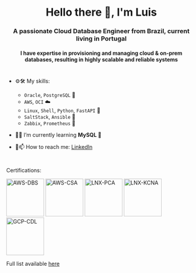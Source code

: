 <h1 align="center">Hello there 👋, I'm Luis</h1>
<h3 align="center">A passionate Cloud Database Engineer from Brazil, current living in Portugal</h3>

<h4 align="center">I have expertise in provisioning and managing cloud & on-prem databases, resulting in highly scalable and reliable systems</h4>

<h1></h1>

- ⚙️🛠️ My skills:
  - `Oracle`, `PostgreSQL` 🐘
  - `AWS`, `OCI` ☁️
  - `Linux`, `Shell`, `Python`, `FastAPI` 🔨
  - `SaltStack`, `Ansible` 🧂
  - `Zabbix`, `Prometheus` 🔬

- 🧠🌱 I’m currently learning **MySQL 🐬**
<!--
- 👨‍💻 All of my projects are available at [www.luishenriquejm.me/portfolio](https://www.luishenriquejm.me/portfolio)
- 📝 I regularly write articles on [www.databasedungeon.com](https://www.databasedungeon.com)

- 📄 Know about my experiences [www.luishenriquejm.me/cv](https://www.luishenriquejm.me/cv)
-->
- 📮📫 How to reach me: [LinkedIn](https://www.linkedin.com/in/luishenriquejm)

<h1></h1>

Certifications:
<p>
  <a href="https://www.credly.com/badges/229714a7-589b-43e1-aad8-628b6741b59b"><img src="https://images.credly.com/size/680x680/images/885d38e4-55c0-4c35-b4ed-694e2b26be6c/image.png"      alt="AWS-DBS"  width="100" height="100"/></a>
  <a href="https://www.credly.com/badges/b245bdbe-c956-489d-b61e-84ddde49c94f"><img src="https://images.credly.com/size/680x680/images/0e284c3f-5164-4b21-8660-0d84737941bc/image.png"      alt="AWS-CSA"  width="100" height="100"/></a>
  <a href="https://www.credly.com/badges/e8d13240-5a82-4f31-8430-fd53400f1cfa"><img src="https://images.credly.com/size/680x680/images/c34436dc-1cfd-4125-a862-35f9c86ca17f/image.png"      alt="LNX-PCA"  width="100" height="100"/></a>
  <a href="https://www.credly.com/badges/fb49b9fa-7049-46f5-acea-5105bc1c38d3"><img src="https://images.credly.com/size/680x680/images/f28f1d88-428a-47f6-95b5-7da1dd6c1000/KCNA_badge.png" alt="LNX-KCNA" width="100" height="100"/></a>
  <a href="https://www.credly.com/badges/dcbcaaa8-aad5-44b1-9854-21718c14e9a0"><img src="https://images.credly.com/size/680x680/images/44994cda-b5b0-44cb-9a6d-d29b57163073/image.png"      alt="GCP-CDL"  width="100" height="100"/></a>   
</p>

Full list available [here](certification-full-list.md)

<!--
**luishenriquejm/luishenriquejm** is a ✨ _special_ ✨ repository because its `README.md` (this file) appears on your GitHub profile.

Here are some ideas to get you started:

- 🔭 I’m currently working on ...
- 🌱 I’m currently learning ...
- 👯 I’m looking to collaborate on ...
- 🤔 I’m looking for help with ...
- 💬 Ask me about ...
- 📫 How to reach me: ...
- 😄 Pronouns: ...
- ⚡ Fun fact: ...
-->
